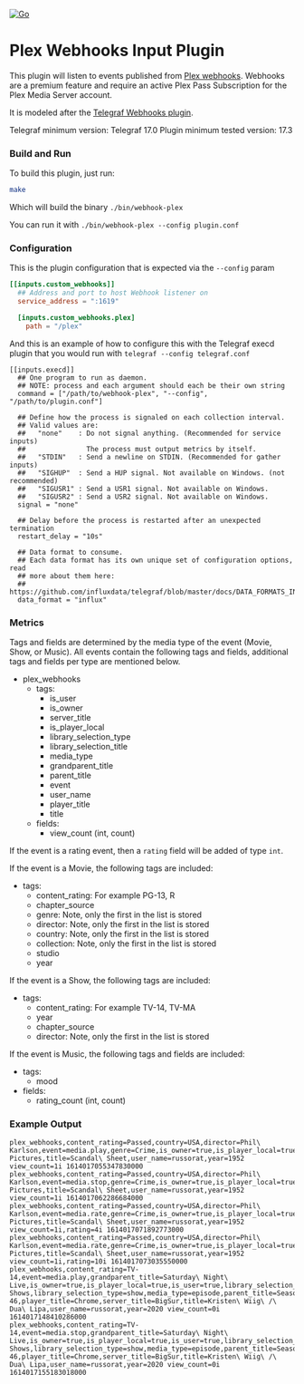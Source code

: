 [![Go](https://github.com/russorat/telegraf-webhooks-plex/actions/workflows/go.yml/badge.svg)](https://github.com/russorat/telegraf-webhooks-plex/actions/workflows/go.yml)

# Plex Webhooks Input Plugin

This plugin will listen to events published from [Plex webhooks](https://support.plex.tv/articles/115002267687-webhooks/). Webhooks are a premium feature and require an active Plex Pass Subscription for the Plex Media Server account.

It is modeled after the [Telegraf Webhooks plugin](https://github.com/influxdata/telegraf/tree/master/plugins/inputs/webhooks).

Telegraf minimum version: Telegraf 17.0
Plugin minimum tested version: 17.3

### Build and Run

To build this plugin, just run:

```sh
make
```

Which will build the binary `./bin/webhook-plex`

You can run it with `./bin/webhook-plex --config plugin.conf`

### Configuration

This is the plugin configuration that is expected via the `--config` param

```toml
[[inputs.custom_webhooks]]
  ## Address and port to host Webhook listener on
  service_address = ":1619"

  [inputs.custom_webhooks.plex]
    path = "/plex"
```

And this is an example of how to configure this with the Telegraf execd plugin that you would run with `telegraf --config telegraf.conf`

```
[[inputs.execd]]
  ## One program to run as daemon.
  ## NOTE: process and each argument should each be their own string
  command = ["/path/to/webhook-plex", "--config", "/path/to/plugin.conf"]

  ## Define how the process is signaled on each collection interval.
  ## Valid values are:
  ##   "none"    : Do not signal anything. (Recommended for service inputs)
  ##               The process must output metrics by itself.
  ##   "STDIN"   : Send a newline on STDIN. (Recommended for gather inputs)
  ##   "SIGHUP"  : Send a HUP signal. Not available on Windows. (not recommended)
  ##   "SIGUSR1" : Send a USR1 signal. Not available on Windows.
  ##   "SIGUSR2" : Send a USR2 signal. Not available on Windows.
  signal = "none"

  ## Delay before the process is restarted after an unexpected termination
  restart_delay = "10s"

  ## Data format to consume.
  ## Each data format has its own unique set of configuration options, read
  ## more about them here:
  ## https://github.com/influxdata/telegraf/blob/master/docs/DATA_FORMATS_INPUT.md
  data_format = "influx"
  ```

### Metrics

Tags and fields are determined by the media type of the event (Movie, Show, or Music). All events contain the following tags and fields, additional tags and fields per type are mentioned below. 

- plex_webhooks
  - tags:
    - is_user
    - is_owner
    - server_title
    - is_player_local
    - library_selection_type
    - library_selection_title
    - media_type
    - grandparent_title
    - parent_title
    - event
    - user_name
    - player_title
    - title
  - fields:
    - view_count (int, count)

If the event is a rating event, then a `rating` field will be added of type `int`.

If the event is a Movie, the following tags are included:

- tags:
  - content_rating: For example PG-13, R
  - chapter_source
  - genre: Note, only the first in the list is stored
  - director: Note, only the first in the list is stored
  - country: Note, only the first in the list is stored
  - collection: Note, only the first in the list is stored
  - studio
  - year

If the event is a Show, the following tags are included:

- tags:
  - content_rating: For example TV-14, TV-MA
  - year
  - chapter_source
  - director: Note, only the first in the list is stored

If the event is Music, the following tags and fields are included:

- tags:
  - mood
- fields:
  - rating_count (int, count)

### Example Output

```
plex_webhooks,content_rating=Passed,country=USA,director=Phil\ Karlson,event=media.play,genre=Crime,is_owner=true,is_player_local=true,is_user=true,library_selection_title=Movies,library_selection_type=movie,media_type=movie,player_title=Chrome,server_title=BigSur,studio=Columbia\ Pictures,title=Scandal\ Sheet,user_name=russorat,year=1952 view_count=1i 1614017055347830000
plex_webhooks,content_rating=Passed,country=USA,director=Phil\ Karlson,event=media.stop,genre=Crime,is_owner=true,is_player_local=true,is_user=true,library_selection_title=Movies,library_selection_type=movie,media_type=movie,player_title=Chrome,server_title=BigSur,studio=Columbia\ Pictures,title=Scandal\ Sheet,user_name=russorat,year=1952 view_count=1i 1614017062286684000
plex_webhooks,content_rating=Passed,country=USA,director=Phil\ Karlson,event=media.rate,genre=Crime,is_owner=true,is_player_local=true,is_user=true,library_selection_title=Movies,library_selection_type=movie,media_type=movie,player_title=Chrome,server_title=BigSur,studio=Columbia\ Pictures,title=Scandal\ Sheet,user_name=russorat,year=1952 view_count=1i,rating=4i 1614017071892773000
plex_webhooks,content_rating=Passed,country=USA,director=Phil\ Karlson,event=media.rate,genre=Crime,is_owner=true,is_player_local=true,is_user=true,library_selection_title=Movies,library_selection_type=movie,media_type=movie,player_title=Chrome,server_title=BigSur,studio=Columbia\ Pictures,title=Scandal\ Sheet,user_name=russorat,year=1952 view_count=1i,rating=10i 1614017073035550000
plex_webhooks,content_rating=TV-14,event=media.play,grandparent_title=Saturday\ Night\ Live,is_owner=true,is_player_local=true,is_user=true,library_selection_title=TV\ Shows,library_selection_type=show,media_type=episode,parent_title=Season\ 46,player_title=Chrome,server_title=BigSur,title=Kristen\ Wiig\ /\ Dua\ Lipa,user_name=russorat,year=2020 view_count=0i 1614017148410286000
plex_webhooks,content_rating=TV-14,event=media.stop,grandparent_title=Saturday\ Night\ Live,is_owner=true,is_player_local=true,is_user=true,library_selection_title=TV\ Shows,library_selection_type=show,media_type=episode,parent_title=Season\ 46,player_title=Chrome,server_title=BigSur,title=Kristen\ Wiig\ /\ Dua\ Lipa,user_name=russorat,year=2020 view_count=0i 1614017155183018000
```
